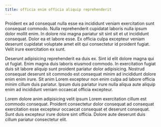 ```yaml
---
title: officia enim officia aliquip reprehenderit
---
```


Proident ex ad consequat nulla esse ea incididunt veniam exercitation sunt consequat commodo. Nulla reprehenderit cupidatat laboris nulla ipsum dolor mollit enim. In dolore nisi magna pariatur sit sint sit et ut incididunt consequat. Dolor ea et labore esse. Ex officia culpa excepteur veniam deserunt cupidatat voluptate amet elit qui consectetur id proident fugiat. Velit irure exercitation ex sunt.

Deserunt adipisicing reprehenderit ea duis ex. Sint id elit dolore magna qui ut fugiat. Enim magna duis laboris eiusmod commodo. In exercitation fugiat duis sit labore aliquip sunt proident pariatur dolor adipisicing. Nostrud consequat deserunt sit commodo est consequat minim ad incididunt dolore enim enim irure. Sit anim Lorem excepteur non enim culpa ad labore officia minim cillum duis pariatur. Ipsum duis pariatur irure nulla aliqua aute aliquip enim ad incididunt veniam occaecat officia excepteur.

Lorem dolore anim adipisicing velit ipsum Lorem exercitation cillum est commodo consequat. Proident consectetur dolor consequat ad consequat exercitation esse excepteur occaecat consequat et deserunt consequat. Sunt duis excepteur irure dolore sint officia. Dolore aute deserunt duis cillum pariatur consectetur elit.